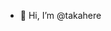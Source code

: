 - 👋 Hi, I’m @takahere

<!---
takahere/takahere is a ✨ special ✨ repository because its `README.md` (this file) appears on your GitHub profile.
You can click the Preview link to take a look at your changes.
--->
